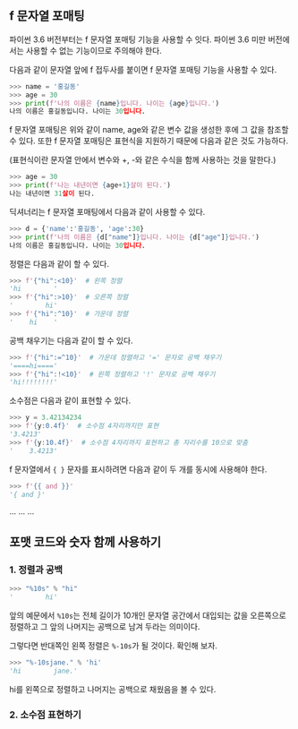 ## f 문자열 포매팅

파이썬 3.6 버전부터는 f 문자열 포매팅 기능을 사용할 수 잇다. 파이썬 3.6 미만 버전에서는 사용할 수 없는 기능이므로 주의해야 한다.

다음과 같이 문자열 앞에 f 접두사를 붙이면 f 문자열 포매팅 기능을 사용할 수 있다.

``` python
>>> name = '홍길동'
>>> age = 30
>>> print(f'나의 이름은 {name}입니다. 나이는 {age}입니다.')
나의 이름은 홍길동입니다. 나이는 30입니다.
```

f 문자열 포매팅은 위와 같이 name, age와 같은 변수 값을 생성한 후에 그 값을 참조할 수 있다.
또한 f 문자열 포매팅은 표현식을 지원하기 때문에 다음과 같은 것도 가능하다.

(표현식이란 문자열 안에서 변수와 +, -와 같은 수식을 함께 사용하는 것을 말한다.)

```python
>>> age = 30
>>> print(f'나는 내년이면 {age+1}살이 된다.')
나는 내년이면 31살이 된다.
```

딕셔너리는 f 문자열 포매팅에서 다음과 같이 사용할 수 있다.

``` python
>>> d = {'name':'홍길동', 'age':30}
>>> print(f'나의 이름은 {d["name"]}입니다. 나이는 {d["age"]}입니다.')
나의 이름은 홍길동입니다. 나이는 30입니다.
```

정렬은 다음과 같이 할 수 있다.

``` python
>>> f'{"hi":<10}'  # 왼쪽 정렬
'hi        '
>>> f'{"hi":>10}'  # 오른쪽 정렬
'        hi'
>>> f'{"hi":^10}'  # 가운데 정렬
'    hi    '
```

공백 채우기는 다음과 같이 할 수 있다.

``` python
>>> f'{"hi":=^10}'  # 가운데 정렬하고 '=' 문자로 공백 채우기
'====hi===='
>>> f'{"hi":!<10}'  # 왼쪽 정렬하고 '!' 문자로 공백 채우기
'hi!!!!!!!!'
```

소수점은 다음과 같이 표현할 수 있다.

```python
>>> y = 3.42134234
>>> f'{y:0.4f}'  # 소수점 4자리까지만 표현
'3.4213'
>>> f'{y:10.4f}'  # 소수점 4자리까지 표현하고 총 자리수를 10으로 맞춤
'    3.4213'
```

f 문자열에서 ```{ }``` 문자를 표시하려면 다음과 같이 두 개를 동시에 사용해야 한다.

``` python
>>> f'{{ and }}'
'{ and }'
```







...
...
...

## 포맷 코드와 숫자 함께 사용하기

### 1. 정렬과 공백

``` python
>>> "%10s" % "hi"
'        hi'
```
앞의 예문에서 ```%10s```는 전체 길이가 10개인 문자열 공간에서 대입되는 값을 오른쪽으로 정렬하고 그 앞의 나머지는 공백으로 남겨 두라는 의미이다.

그렇다면 반대쪽인 왼쪽 정렬은 ```%-10s```가 될 것이다. 확인해 보자.

``` python
>>> "%-10sjane." % 'hi'
'hi        jane.'
```
hi를 왼쪽으로 정렬하고 나머지는 공백으로 채웠음을 볼 수 있다.

### 2. 소수점 표현하기
